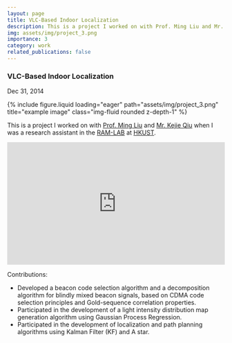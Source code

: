 ```yaml
---
layout: page
title: VLC-Based Indoor Localization
description: This is a project I worked on with Prof. Ming Liu and Mr. Kejie Qiu when I was a research assistant in the RAM-LAB at HKUST. Contributions: Developed a beacon code selection algorithm and a decomposition algorithm for blindly mixed beacon signals, based on CDMA code selection principles and Gold-sequence correlation properties.
img: assets/img/project_3.png
importance: 3
category: work
related_publications: false
---
```

<!-- Project title and date -->
<h3><strong>VLC-Based Indoor Localization</strong></h3>
<p>Dec 31, 2014</p>

<!-- Project picture -->
<div class="row">
    <div class="col-sm mt-3 mt-md-0">
        {% include figure.liquid loading="eager" path="assets/img/project_3.png" title="example image" class="img-fluid rounded z-depth-1" %}
    </div>
</div>

<!-- Content -->
<div class="mt-3">
      <p>This is a project I worked on with <a href="https://ram-lab.com/people/#dr-ming-liu--director" target="_blank" rel="noopener">Prof. Ming Liu</a> and <a href="https://sites.google.com/site/kejieqiujack/" target="_blank" rel="noopener">Mr. Kejie Qiu</a> when I was a research assistant in the <a href="https://ram-lab.com/research/#visible-light-communication-based-localization-and-path-planning" target="_blank" rel="noopener">RAM-LAB</a> at <a href="http://www.ust.hk/" target="_blank" rel="noopener">HKUST</a>.</p>

  <div style="position: relative; padding-bottom: 56.25%; height: 0; overflow: hidden;">
    <iframe src="https://www.youtube.com/embed/FGUM7P4xpGg" style="position: absolute; top: 0; left: 0; width: 100%; height: 100%; border:0;" allowfullscreen title="YouTube Video"></iframe>
  </div>

  <p class="mt-3">Contributions:</p>
  <ul>
    <li>Developed a beacon code selection algorithm and a decomposition algorithm for blindly mixed beacon signals, based on CDMA code selection principles and Gold-sequence correlation properties.</li>
    <li>Participated in the development of a light intensity distribution map generation algorithm using Gaussian Process Regression.</li>
    <li>Participated in the development of localization and path planning algorithms using Kalman Filter (KF) and A star.</li>
  </ul>
</div>